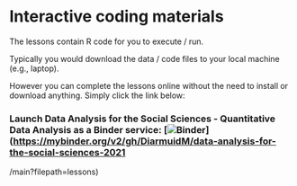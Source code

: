 # Interactive coding materials

The lessons contain R code for you to execute / run.

Typically you would download the data / code files to your local machine (e.g., laptop).

However you can complete the lessons online without the need to install or download anything. Simply click the link below:

### Launch Data Analysis for the Social Sciences - Quantitative Data Analysis as a Binder service: [![Binder](http://mybinder.org/badge_logo.svg)](https://mybinder.org/v2/gh/DiarmuidM/data-analysis-for-the-social-sciences-2021
/main?filepath=lessons)
